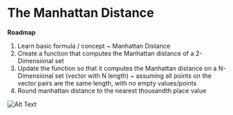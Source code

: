 The Manhattan Distance
======================

**Roadmap**
  1. Learn basic formula / concept ~ Manhattan Distance
  2. Create a function that computes the Manhattan distance of a 2-Dimensional set
  4. Update the function so that it computes the Manhattan distance on a N-Dimensional set (vector with N length) ~ assuming all points on the vector pairs are the same length, with no empty values/points
  5. Round manhattan distance to the nearest thousandth place value


![Alt Text](http://angiogenesis.dkfz.de/oncoexpress/software/cs_clust/dist_004.gif)
